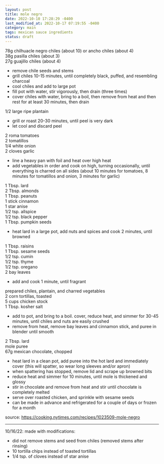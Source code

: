 ```yaml
---
layout: post
title: mole negro
date: 2022-10-10 17:28:29 -0400
last_modified_at: 2022-10-17 07:19:55 -0400
category: main
tags: mexican sauce ingredients
status: draft
---
```


78g chilhuacle negro chiles (about 10) or ancho chiles (about 4)  
38g pasilla chiles (about 3)  
27g guajillo chiles (about 4)  
* remove chile seeds and stems
* grill chiles 10-15 minutes, until completely black, puffed, and resembling
  charcoal
* cool chiles and add to large pot
* fill pot with water, stir vigorously, then drain (three times)
* cover chiles with water, bring to a boil, then remove from heat and then rest for
  at least 30 minutes, then drain

1/2 large ripe plantain  
* grill or roast 20-30 minutes, until peel is very dark
* let cool and discard peel

2 roma tomatoes  
2 tomatillos  
1/4 white onion  
2 cloves garlic  
* line a heavy pan with foil and heat over high heat
* add vegetables in order and cook on high, turning occasionally, until everything
  is charred on all sides (about 10 minutes for tomatoes, 8 minutes for tomatillos
  and onion, 3 minutes for garlic)

1 Tbsp. lard  
2 Tbsp. almonds  
1 Tbsp. peanuts  
1 stick cinnamon  
1 star anise  
1/2 tsp. allspice  
1/2 tsp. black pepper  
1 Tbsp. pumpkin seeds  
* heat lard in a large pot, add nuts and spices and cook 2 minutes, until browned

1 Tbsp. raisins  
1 Tbsp. sesame seeds  
1/2 tsp. cumin  
1/2 tsp. thyme  
1/2 tsp. oregano  
2 bay leaves  
* add and cook 1 minute, until fragrant

prepared chiles, plantain, and charred vegetables  
2 corn tortillas, toasted  
5 cups chicken stock  
1 Tbsp. kosher salt  
* add to pot, and bring to a boil. cover, reduce heat, and simmer for 30-45 minutes,
  until chiles and nuts are easily crushed
* remove from heat, remove bay leaves and cinnamon stick, and puree in blender
  until smooth

2 Tbsp. lard  
mole puree  
67g mexican chocolate, chopped  
* heat lard in a clean pot, add puree into the hot lard and immediately cover (this
  will spatter, so wear long sleeves and/or apron)
* when spattering has stopped, remove lid and scrape up browned bits
* reduce heat and simmer for 10 minutes, until mole is thickened and glossy
* stir in chocolate and remove from heat and stir until chocolate is completely
  melted
* serve over roasted chicken, and sprinkle with sesame seeds
* can be made in advance and refrigerated for a couple of days or frozen for a month

source: <https://cooking.nytimes.com/recipes/1023509-mole-negro>

---

10/16/22: made with modifications:
* did not remove stems and seed from chiles (removed stems after rinsing)
* 10 tortilla chips instead of toasted tortillas
* 1/4 tsp. of cloves instead of star anise
